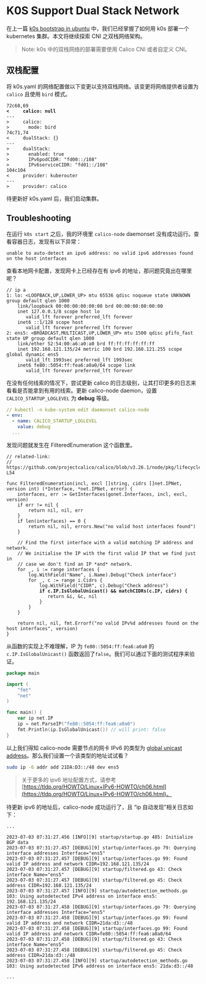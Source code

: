# K0S Support Dual Stack Network

在上一篇 [k0s bootstrap in ubuntu](../tips/keywords.md) 中，我们已经掌握了如何用 k0s 部署一个 kubernetes 集群。本文将继续探索 CNI 之双栈网络架构。

> Note: k0s 中的双栈网络的部署需要使用 Calico CNI 或者自定义 CNI。

## 双栈配置

将 k0s.yaml 的网络配置做以下变更以支持双栈网络。该变更将网络提供者设置为 `calico` 且使用 `bird` 模式。

<pre class="language-diff" data-full-width="false"><code class="lang-diff">72c68,69
<strong>&#x3C;     calico: null
</strong>---
>     calico:
>       mode: bird
74c71,74
&#x3C;     dualStack: {}
---
>     dualStack:
>       enabled: true
>       IPv6podCIDR: "fd00::/108"
>       IPv6serviceCIDR: "fd01::/108"
104c104
&#x3C;     provider: kuberouter
---
>     provider: calico
</code></pre>

待更新好 k0s.yaml 后，我们启动集群。

## Troubleshooting

在运行 `k0s start` 之后，我的环境里 `calico-node` daemonset 没有成功运行。查看容器日志，发现有以下异常：

```log
unable to auto-detect an ipv6 address: no valid ipv6 addresses found on the host interfaces
```

查看本地网卡配置，发现网卡上已经存在有 ipv6 的地址，那问题究竟出在哪里呢？

```
// ip a
1: lo: <LOOPBACK,UP,LOWER_UP> mtu 65536 qdisc noqueue state UNKNOWN group default qlen 1000
    link/loopback 00:00:00:00:00:00 brd 00:00:00:00:00:00
    inet 127.0.0.1/8 scope host lo
       valid_lft forever preferred_lft forever
    inet6 ::1/128 scope host
       valid_lft forever preferred_lft forever
2: ens5: <BROADCAST,MULTICAST,UP,LOWER_UP> mtu 1500 qdisc pfifo_fast state UP group default qlen 1000
    link/ether 52:54:00:a6:a0:a0 brd ff:ff:ff:ff:ff:ff
    inet 192.168.121.135/24 metric 100 brd 192.168.121.255 scope global dynamic ens5
       valid_lft 1993sec preferred_lft 1993sec
    inet6 fe80::5054:ff:fea6:a0a0/64 scope link
       valid_lft forever preferred_lft forever
```

在没有任何线索的情况下，尝试更新 calico 的日志级别，让其打印更多的日志来看看是否能拿到有用的线索。更新 calico-node daemon，设置 `CALICO_STARTUP_LOGLEVEL` 为 **debug** 等级。

```yaml
// kubectl -n kube-system edit daemonset calico-node
- env:
  - name: CALICO_STARTUP_LOGLEVEL
    value: debug
  ...
```

发现问题就发生在 FilteredEnumeration 这个函数里。

<pre class="language-go" data-line-numbers><code class="lang-go">// related-link:
//   https://github.com/projectcalico/calico/blob/v3.26.1/node/pkg/lifecycle/startup/autodetection/filtered.go#L30-L54

func FilteredEnumeration(incl, excl []string, cidrs []net.IPNet, version int) (*Interface, *net.IPNet, error) {
	interfaces, err := GetInterfaces(gonet.Interfaces, incl, excl, version)
	if err != nil {
		return nil, nil, err
	}
	if len(interfaces) == 0 {
		return nil, nil, errors.New("no valid host interfaces found")
	}

	// Find the first interface with a valid matching IP address and network.
	// We initialise the IP with the first valid IP that we find just in
	// case we don't find an IP *and* network.
	for _, i := range interfaces {
		log.WithField("Name", i.Name).Debug("Check interface")
		for _, c := range i.Cidrs {
			log.WithField("CIDR", c).Debug("Check address")
<strong>			if c.IP.IsGlobalUnicast() &#x26;&#x26; matchCIDRs(c.IP, cidrs) {
</strong>				return &#x26;i, &#x26;c, nil
			}
		}
	}

	return nil, nil, fmt.Errorf("no valid IPv%d addresses found on the host interfaces", version)
}
</code></pre>

从函数的实现上不难理解，IP 为 `fe80::5054:ff:fea6:a0a0` 的 `c.IP.IsGlobalUnicast()` 函数返回了`false`。我们可以通过下面的测试程序来验证。

```go
package main

import (
	"fmt"
	"net"
)

func main() {
	var ip net.IP
	ip = net.ParseIP("fe80::5054:ff:fea6:a0a0")
	fmt.Println(ip.IsGlobalUnicast()) // will print: false
}
```

以上我们得知 calico-node 需要节点的网卡 IPv6 的类型为 [global unicast address](https://en.wikipedia.org/wiki/IPv6\_address)。那么我们设置一个该类型的地址试试看？

```bash
sudo ip -6 addr add 21DA:D3::/48 dev ens5
```

> 关于更多的 ipv6 地址配置方式，请参考 [https://tldp.org/HOWTO/Linux+IPv6-HOWTO/ch06.html](https://tldp.org/HOWTO/Linux+IPv6-HOWTO/ch06.html)。

待更新 ipv6 的地址后，calico-node 成功运行了，且 “ip 自动发现”相关日志如下：

```log
...

2023-07-03 07:31:27.456 [INFO][9] startup/startup.go 485: Initialize BGP data
2023-07-03 07:31:27.457 [DEBUG][9] startup/interfaces.go 79: Querying interface addresses Interface="ens5"
2023-07-03 07:31:27.457 [DEBUG][9] startup/interfaces.go 99: Found valid IP address and network CIDR=192.168.121.135/24
2023-07-03 07:31:27.457 [DEBUG][9] startup/filtered.go 43: Check interface Name="ens5"
2023-07-03 07:31:27.457 [DEBUG][9] startup/filtered.go 45: Check address CIDR=192.168.121.135/24
2023-07-03 07:31:27.457 [INFO][9] startup/autodetection_methods.go 103: Using autodetected IPv4 address on interface ens5: 192.168.121.135/24
2023-07-03 07:31:27.458 [DEBUG][9] startup/interfaces.go 79: Querying interface addresses Interface="ens5"
2023-07-03 07:31:27.458 [DEBUG][9] startup/interfaces.go 99: Found valid IP address and network CIDR=21da:d3::/48
2023-07-03 07:31:27.458 [DEBUG][9] startup/interfaces.go 99: Found valid IP address and network CIDR=fe80::5054:ff:fea6:a0a0/64
2023-07-03 07:31:27.458 [DEBUG][9] startup/filtered.go 43: Check interface Name="ens5"
2023-07-03 07:31:27.458 [DEBUG][9] startup/filtered.go 45: Check address CIDR=21da:d3::/48
2023-07-03 07:31:27.458 [INFO][9] startup/autodetection_methods.go 103: Using autodetected IPv6 address on interface ens5: 21da:d3::/48

...
```
